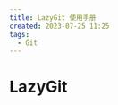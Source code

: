 ```yaml
---
title: LazyGit 使用手册
created: 2023-07-25 11:25
tags:
  - Git
---
```

<!-- markdownlint-disable MD025 -->

# LazyGit
